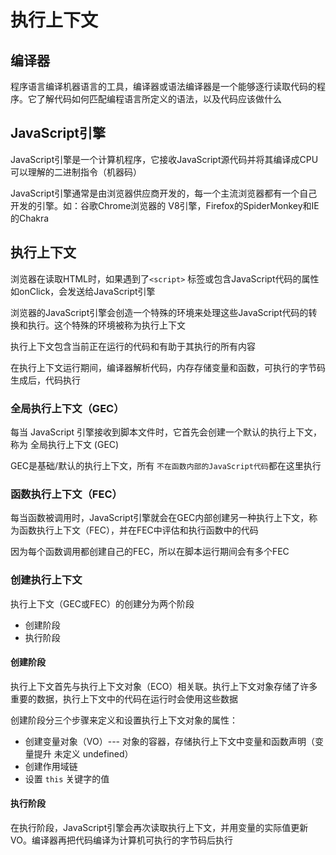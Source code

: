 # 执行上下文
## 编译器
程序语言编译机器语言的工具，编译器或语法编译器是一个能够逐行读取代码的程序。它了解代码如何匹配编程语言所定义的语法，以及代码应该做什么

## JavaScript引擎
JavaScript引擎是一个计算机程序，它接收JavaScript源代码并将其编译成CPU可以理解的二进制指令（机器码）

JavaScript引擎通常是由浏览器供应商开发的，每一个主流浏览器都有一个自己开发的引擎。如：谷歌Chrome浏览器的 V8引擎，Firefox的SpiderMonkey和IE的Chakra


## 执行上下文
浏览器在读取HTML时，如果遇到了`<script>` 标签或包含JavaScript代码的属性如onClick，会发送给JavaScript引擎

浏览器的JavaScript引擎会创造一个特殊的环境来处理这些JavaScript代码的转换和执行。这个特殊的环境被称为执行上下文

执行上下文包含当前正在运行的代码和有助于其执行的所有内容

在执行上下文运行期间，编译器解析代码，内存存储变量和函数，可执行的字节码生成后，代码执行

### 全局执行上下文（GEC）
每当 JavaScript 引擎接收到脚本文件时，它首先会创建一个默认的执行上下文，称为 全局执行上下文 (GEC)

GEC是基础/默认的执行上下文，所有 `不在函数内部的JavaScript代码`都在这里执行


### 函数执行上下文（FEC）
每当函数被调用时，JavaScript引擎就会在GEC内部创建另一种执行上下文，称为函数执行上下文（FEC），并在FEC中评估和执行函数中的代码

因为每个函数调用都创建自己的FEC，所以在脚本运行期间会有多个FEC

### 创建执行上下文
执行上下文（GEC或FEC）的创建分为两个阶段
* 创建阶段
* 执行阶段

#### 创建阶段
执行上下文首先与执行上下文对象（ECO）相关联。执行上下文对象存储了许多重要的数据，执行上下文中的代码在运行时会使用这些数据

创建阶段分三个步骤来定义和设置执行上下文对象的属性：

* 创建变量对象（VO）--- 对象的容器，存储执行上下文中变量和函数声明（变量提升  未定义 undefined）
* 创建作用域链
* 设置 `this` 关键字的值

#### 执行阶段
在执行阶段，JavaScript引擎会再次读取执行上下文，并用变量的实际值更新VO。编译器再把代码编译为计算机可执行的字节码后执行
